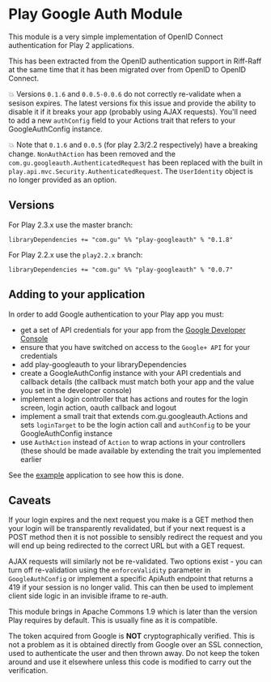 Play Google Auth Module
=======================

This module is a very simple implementation of OpenID Connect authentication
for Play 2 applications.

This has been extracted from the OpenID authentication support in Riff-Raff
at the same time that it has been migrated over from OpenID to OpenID Connect.

:boom: Versions `0.1.6` and `0.0.5-0.0.6` do not correctly re-validate when a sesison expires. The latest versions
  fix this issue and provide the ability to disable it if it breaks your app (probably using AJAX requests).
  You'll need to add a new `authConfig` field to your Actions trait that refers to your GoogleAuthConfig instance.

:boom: Note that `0.1.6` and `0.0.5` (for play 2.3/2.2 respectively) have a breaking change. `NonAuthAction` has
been removed and the `com.gu.googleauth.AuthenticatedRequest` has been replaced with the built in
`play.api.mvc.Security.AuthenticatedRequest`. The `UserIdentity` object is no longer provided as an option.

Versions
--------

For Play 2.3.x use the master branch:
```
libraryDependencies += "com.gu" %% "play-googleauth" % "0.1.8"
```

For Play 2.2.x use the `play2.2.x` branch:
```
libraryDependencies += "com.gu" %% "play-googleauth" % "0.0.7"
```

Adding to your application
--------------------------

In order to add Google authentication to your Play app you must:

 - get a set of API credentials for your app from the [Google Developer Console](https://console.developers.google.com)
 - ensure that you have switched on access to the `Google+ API` for your credentials
 - add play-googleauth to your libraryDependencies
 - create a GoogleAuthConfig instance with your API credentials and callback details (the callback must match both your
 app and the value you set in the developer console)
 - implement a login controller that has actions and routes for the login screen, login action, oauth callback and
 logout
 - implement a small trait that extends com.gu.googleauth.Actions and sets `loginTarget` to be the login action call and
   `authConfig` to be your GoogleAuthConfig instance
 - use `AuthAction` instead of `Action` to wrap actions in your controllers (these should be made
 available by extending the trait you implemented earlier

See the [example](https://github.com/guardian/play-googleauth/tree/master/example) application to see how this is done.

Caveats
-------

If your login expires and the next request you make is a GET method then your login will be transparently revalidated,
but if your next request is a POST method then it is not possible to sensibly redirect the request and you will end
up being redirected to the correct URL but with a GET request.

AJAX requests will similarly not be re-validated. Two options exist - you can turn off re-validation using the
 `enforceValidity` parameter in `GoogleAuthConfig` or implement a specific ApiAuth endpoint that returns a 419 if your
 session is no longer valid. This can then be used to implement client side logic in an invisible iframe to re-auth.

This module brings in Apache Commons 1.9 which is later than the version Play requires by default. This is
usually fine as it is compatible.

The token acquired from Google is **NOT** cryptographically verified. This is not a problem as it is obtained directly
from Google over an SSL connection, used to authenticate the user and then thrown away. Do not keep the token around
and use it elsewhere unless this code is modified to carry out the verification.
